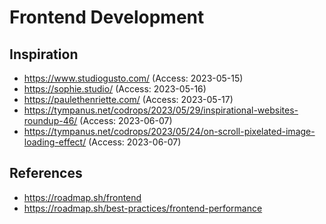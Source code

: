 
# Frontend Development

## Inspiration

- <https://www.studiogusto.com/> (Access: 2023-05-15)
- <https://sophie.studio/> (Access: 2023-05-16)
- <https://paulethenriette.com/> (Access: 2023-05-17)
- <https://tympanus.net/codrops/2023/05/29/inspirational-websites-roundup-46/> (Access: 2023-06-07)
- <https://tympanus.net/codrops/2023/05/24/on-scroll-pixelated-image-loading-effect/> (Access: 2023-06-07)

## References

- <https://roadmap.sh/frontend>
- <https://roadmap.sh/best-practices/frontend-performance>
